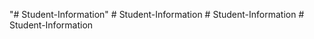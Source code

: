 "# Student-Information" 
#   S t u d e n t - I n f o r m a t i o n  
 #   S t u d e n t - I n f o r m a t i o n  
 #   S t u d e n t - I n f o r m a t i o n  
 